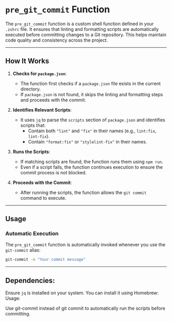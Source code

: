 # `pre_git_commit` Function

The `pre_git_commit` function is a custom shell function defined in your `.zshrc` file. It ensures that linting and formatting scripts are automatically executed before committing changes to a Git repository. This helps maintain code quality and consistency across the project.

---

## How It Works

1. **Checks for `package.json`**:
   - The function first checks if a `package.json` file exists in the current directory.
   - If `package.json` is not found, it skips the linting and formatting steps and proceeds with the commit.

2. **Identifies Relevant Scripts**:
   - It uses `jq` to parse the `scripts` section of `package.json` and identifies scripts that:
     - Contain both `"lint"` and `"fix"` in their names (e.g., `lint:fix`, `lint-fix`).
     - Contain `"format:fix"` or `"stylelint-fix"` in their names.

3. **Runs the Scripts**:
   - If matching scripts are found, the function runs them using `npm run`.
   - Even if a script fails, the function continues execution to ensure the commit process is not blocked.

4. **Proceeds with the Commit**:
   - After running the scripts, the function allows the `git commit` command to execute.

---

## Usage

### **Automatic Execution**
The `pre_git_commit` function is automatically invoked whenever you use the `git-commit` alias:
```bash
git-commit -m "Your commit message"
```

---

## Dependencies:
Ensure `jq` is installed on your system. You can install it using Homebrew:
Usage:

Use git-commit instead of git commit to automatically run the scripts before committing.
